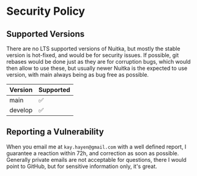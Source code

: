 # Security Policy

## Supported Versions

There are no LTS supported versions of Nuitka, but mostly the stable version is
hot-fixed, and would be for security issues. If possible, git rebases would be
done just as they are for corruption bugs, which would then allow to use these,
but usually newer Nuitka is the expected to use version, with main always being
as bug free as possible.

| Version | Supported          |
| ------- | ------------------ |
| main    | :white_check_mark: |
| develop | :white_check_mark: |

## Reporting a Vulnerability

When you email me at `kay.hayen@gmail.com` with a well defined report, I
guarantee a reaction within 72h, and correction as soon as possible. Generally
private emails are not acceptable for questions, there I would point to GitHub,
but for sensitive information only, it's great.

